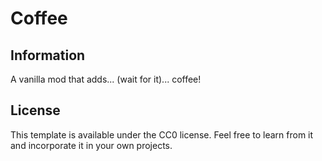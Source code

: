 # Coffee

## Information

A vanilla mod that adds... (wait for it)... coffee!

## License

This template is available under the CC0 license. Feel free to learn from it and incorporate it in your own projects.
